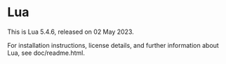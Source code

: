 # Lua
This is Lua 5.4.6, released on 02 May 2023.

For installation instructions, license details, and
further information about Lua, see doc/readme.html.